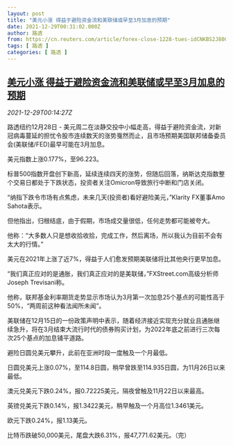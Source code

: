 ```yaml
---
layout: post
title: "美元小涨 得益于避险资金流和美联储或早至3月加息的预期"
date: 2021-12-29T00:31:02.000Z
author: 路透
from: https://cn.reuters.com/article/forex-close-1228-tues-idCNKBS2J800H
tags: [ 路透 ]
categories: [ 路透 ]
---
```

<!--1640737862000-->
[美元小涨 得益于避险资金流和美联储或早至3月加息的预期](https://cn.reuters.com/article/forex-close-1228-tues-idCNKBS2J800H)
------

<div>
<div><i>2021-12-29T00:14:27Z</i></div><p>路透纽约12月28日 - 美元周二在淡静交投中小幅走高，得益于避险资金流，对新冠病毒蔓延的担忧令股市连续数天的涨势戛然而止，且市场预期美国联邦储备委员会(美联储/FED)最早可能在3月加息。</p><p>美元指数上涨0.177%，至96.223。</p><p>标普500指数开盘创下新高，延续连续四天的涨势，但随后回落，纳斯达克指数整个交易日都处于下跌状态，投资者关注Omicron导致旅行中断和门店关闭。</p><p>“纳指下跌令市场有点焦虑，未来几天(投资者)看好避险美元，”Klarity FX董事Amo Sahota表示。</p><p>但他指出，归根结底，由于假期，市场成交量很低，任何走势都可能被夸大。</p><p>他称：“大多数人只是想收拾收拾，完成工作，然后离场，所以我认为目前不会有太大的行情。”</p><p>美元在2021年上涨了近7%，得益于人们愈发预期美联储将比其他央行更早加息。</p><p>“我们真正应对的是通胀，我们真正应对的是美联储，”FXStreet.com高级分析师Joseph Trevisani称。</p><p>他称，联邦基金利率期货走势显示市场认为3月第一次加息25个基点的可能性高于50%，“两周前这种看法闻所未闻”。</p><p>美联储在12月15日的一份政策声明中表示，随着经济接近实现充分就业且通胀继续急升，将在3月结束大流行时代的债券购买计划，为2022年底之前进行三次每次25个基点的加息铺平道路。</p><p>避险日圆兑美元攀升，此前在亚洲时段一度触及一个月最低。</p><p>日圆兑美元上涨0.07%，至114.8日圆，稍早曾跌至114.935日圆，为11月26日以来最低。</p><p>澳元兑美元下跌0.24%，报0.72225美元，隔夜曾触及11月22日以来最高。</p><p>英镑兑美元下跌0.14%，报1.3422美元，稍早触及一个月高位1.3461美元。</p><p>欧元下跌0.24%，报1.13美元。</p><p>比特币跌破50,000美元，尾盘大跌6.31%，报47,771.62美元。（完）</p>
</div>
